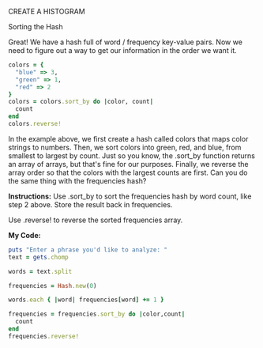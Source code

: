 CREATE A HISTOGRAM

Sorting the Hash

Great! We have a hash full of word / frequency key-value pairs. Now we need to figure out a way to get our information in the order we want it.
```Ruby
colors = { 
  "blue" => 3,
  "green" => 1,
  "red" => 2
}
colors = colors.sort_by do |color, count|
  count
end
colors.reverse!
```
In the example above, we first create a hash called colors that maps color strings to numbers.
Then, we sort colors into green, red, and blue, from smallest to largest by count. Just so you know, the .sort_by function returns an array of arrays, but that's fine for our purposes.
Finally, we reverse the array order so that the colors with the largest counts are first.
Can you do the same thing with the frequencies hash?

**Instructions:**
Use .sort_by to sort the frequencies hash by word count, like step 2 above. Store the result back in frequencies.

Use .reverse! to reverse the sorted frequencies array.

**My Code:**
```Ruby
puts "Enter a phrase you'd like to analyze: "
text = gets.chomp

words = text.split

frequencies = Hash.new(0)

words.each { |word| frequencies[word] += 1 }

frequencies = frequencies.sort_by do |color,count|
  count
end
frequencies.reverse!
```
